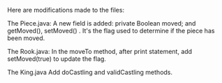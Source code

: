 Here are modifications made to the files:

The Piece.java:
   A new field is added: private Boolean moved;
             and getMoved(), setMoved() .
     It's the flag used to determine if the piece has been moved.

The Rook.java:
   In the moveTo method, after print statement, add setMoved(true)
     to update the flag.

The King.java
   Add doCastling and validCastling methods.


